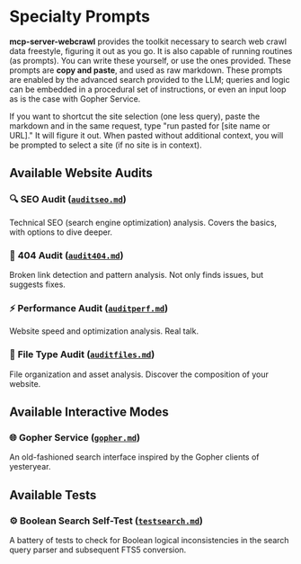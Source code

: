 # Specialty Prompts

**mcp-server-webcrawl** provides the toolkit necessary to search web crawl data freestyle, figuring it out as you go. It is also capable of running routines (as prompts). You can write these yourself, or use the ones provided. These prompts are **copy and paste**, and used as raw markdown. These prompts are enabled by the advanced search provided to the LLM; queries and logic can be embedded in a procedural set of instructions, or even an input loop as is the case with Gopher Service.

If you want to shortcut the site selection (one less query), paste the markdown and in the same request, type "run pasted for [site name or URL]." It will figure it out. When pasted without additional context, you will be prompted to select a site (if no site is in context).

## Available Website Audits

### 🔍 **SEO Audit** ([`auditseo.md`](https://raw.githubusercontent.com/pragmar/mcp-server-webcrawl/master/prompts/auditseo.md))

Technical SEO (search engine optimization) analysis. Covers the basics, with options to dive deeper.

### 🔗 **404 Audit** ([`audit404.md`](https://raw.githubusercontent.com/pragmar/mcp-server-webcrawl/master/prompts/audit404.md))

Broken link detection and pattern analysis. Not only finds issues, but suggests fixes.

### ⚡ **Performance Audit** ([`auditperf.md`](https://raw.githubusercontent.com/pragmar/mcp-server-webcrawl/master/prompts/auditperf.md))

Website speed and optimization analysis. Real talk.

### 📁 **File Type Audit** ([`auditfiles.md`](https://raw.githubusercontent.com/pragmar/mcp-server-webcrawl/master/prompts/auditfiles.md))

File organization and asset analysis. Discover the composition of your website.

## Available Interactive Modes

### 🌐 **Gopher Service** ([`gopher.md`](https://raw.githubusercontent.com/pragmar/mcp-server-webcrawl/master/prompts/gopher.md))

An old-fashioned search interface inspired by the Gopher clients of yesteryear.

## Available Tests

### ⚙️ **Boolean Search Self-Test** ([`testsearch.md`](https://raw.githubusercontent.com/pragmar/mcp-server-webcrawl/master/prompts/testsearch.md))

A battery of tests to check for Boolean logical inconsistencies in the search query parser and subsequent FTS5 conversion.